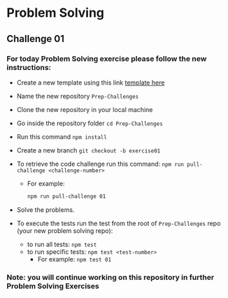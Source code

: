 # Problem Solving

## Challenge 01

### For today Problem Solving exercise please follow the new instructions:

- Create a new template using this link [template here](https://github.com/LTUC/prep-challenges/generate)

- Name the new repository `Prep-Challenges` 

- Clone the new repository in your local machine

- Go inside the repository folder `cd Prep-Challenges` 

- Run this command `npm install`

- Create a new branch `git checkout -b exercise01`

- To retrieve the code challenge run this command: `npm run pull-challenge <challenge-number>`

  - For example:

    ```bash
    npm run pull-challenge 01
    ```


- Solve the problems.

- To execute the tests run the test from the root of `Prep-Challenges` repo (your new problem solving repo):

  - to run all tests: `npm test`
  - to run specific tests: `npm test <test-number>`
    - For example: `npm test 01`

### Note: you will continue working on this repository in further Problem Solving Exercises 
